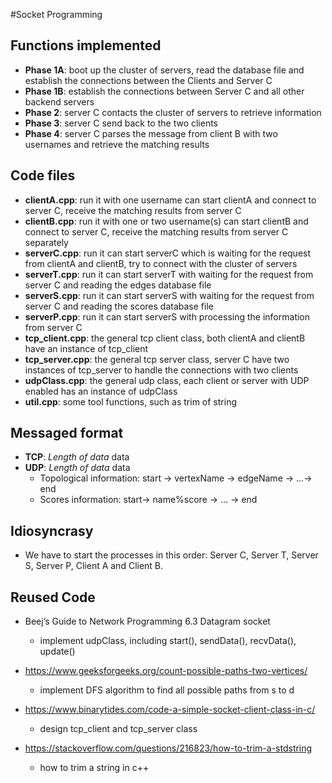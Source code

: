 #Socket Programming

## Functions implemented
- <b>Phase 1A</b>: boot up the cluster of servers, read the database file and establish the connections between the Clients and Server C
- <b>Phase 1B</b>: establish the connections between Server C and all other backend servers
- <b>Phase 2</b>: server C contacts the cluster of servers to retrieve information
- <b>Phase 3</b>: server C send back to the two clients 
- <b>Phase 4</b>: server C parses the message from client B with two usernames and retrieve the matching results

## Code files
- <b>clientA.cpp</b>: run it with one username can start clientA and connect to server C, receive the matching results from server C
- <b>clientB.cpp</b>: run it with one or two username(s) can start clientB and connect to server C, receive the matching results from server C separately
- <b>serverC.cpp</b>: run it can start serverC which is waiting for the request from clientA and clientB, try to connect with the cluster of servers
- <b>serverT.cpp</b>: run it can start serverT with waiting for the request from server C and reading the edges database file 
- <b>serverS.cpp</b>: run it can start serverS with waiting for the request from server C and reading the scores database file
- <b>serverP.cpp</b>: run it can start serverS with processing the information from server C
- <b>tcp_client.cpp</b>: the general tcp client class, both clientA and clientB have an instance of tcp_client
- <b>tcp_server.cpp</b>: the general tcp server class, server C have two instances of tcp_server to handle the connections with two clients
- <b>udpClass.cpp</b>: the general udp class, each client or server with UDP enabled has an instance of udpClass
- <b>util.cpp</b>: some tool functions, such as trim of string

## Messaged format
- <b>TCP</b>: <i>Length of data</i> data
- <b>UDP</b>: <i>Length of data</i> data
    - Topological information: start -> vertexName -> edgeName -> ...-> end
    - Scores information: start-> name%score -> ... -> end

## Idiosyncrasy
 - We have to start the processes in this order: Server C, Server T, Server S, Server P, Client A and Client B.


## Reused Code
 - Beej’s Guide to Network Programming 6.3 Datagram socket 
    - implement udpClass, including start(), sendData(), recvData(), update()
 - https://www.geeksforgeeks.org/count-possible-paths-two-vertices/ 
    -  implement DFS algorithm to find all possible paths from s to d
 - https://www.binarytides.com/code-a-simple-socket-client-class-in-c/
    - design tcp_client and tcp_server class

- https://stackoverflow.com/questions/216823/how-to-trim-a-stdstring
    - how to trim a string in c++